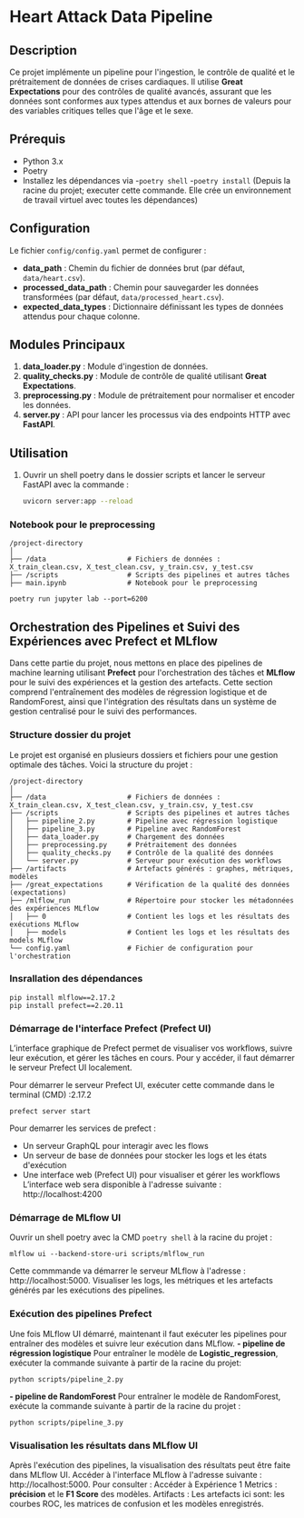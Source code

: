 # Heart Attack Data Pipeline

## Description
Ce projet implémente un pipeline pour l'ingestion, le contrôle de qualité et le prétraitement de données de crises cardiaques. Il utilise **Great Expectations** pour des contrôles de qualité avancés, assurant que les données sont conformes aux types attendus et aux bornes de valeurs pour des variables critiques telles que l'âge et le sexe.

## Prérequis
- Python 3.x
- Poetry 
- Installez les dépendances via 
  -`poetry shell`
  -`poetry install` (Depuis la racine du projet; executer cette commande. Elle crée un environnement de travail virtuel avec toutes les dépendances)

## Configuration
Le fichier `config/config.yaml` permet de configurer :
- **data_path** : Chemin du fichier de données brut (par défaut, `data/heart.csv`).
- **processed_data_path** : Chemin pour sauvegarder les données transformées (par défaut, `data/processed_heart.csv`).
- **expected_data_types** : Dictionnaire définissant les types de données attendus pour chaque colonne.

## Modules Principaux
1. **data_loader.py** : Module d'ingestion de données.
2. **quality_checks.py** : Module de contrôle de qualité utilisant **Great Expectations**.
3. **preprocessing.py** : Module de prétraitement pour normaliser et encoder les données.
4. **server.py** : API pour lancer les processus via des endpoints HTTP avec **FastAPI**.

## Utilisation
1. Ouvrir un shell poetry dans le dossier scripts et lancer le serveur FastAPI avec la commande :
   ```bash
   uvicorn server:app --reload
   ```


### Notebook pour le preprocessing
```
/project-directory
│
├── /data                    # Fichiers de données : X_train_clean.csv, X_test_clean.csv, y_train.csv, y_test.csv
├── /scripts                 # Scripts des pipelines et autres tâches
├── main.ipynb               # Notebook pour le preprocessing

```


 ```poetry shell
poetry run jupyter lab --port=6200
```



## Orchestration des Pipelines et Suivi des Expériences avec Prefect et MLflow

Dans cette partie du projet, nous mettons en place des pipelines de machine learning utilisant **Prefect** pour l'orchestration des tâches et **MLflow** pour le suivi des expériences et la gestion des artefacts. Cette section comprend l'entraînement des modèles de régression logistique et de RandomForest, ainsi que l'intégration des résultats dans un système de gestion centralisé pour le suivi des performances.
### Structure dossier du projet
Le projet est organisé en plusieurs dossiers et fichiers pour une gestion optimale des tâches. 
Voici la structure du projet :

```
/project-directory
│
├── /data                    # Fichiers de données : X_train_clean.csv, X_test_clean.csv, y_train.csv, y_test.csv
├── /scripts                 # Scripts des pipelines et autres tâches
│   ├── pipeline_2.py        # Pipeline avec régression logistique
│   ├── pipeline_3.py        # Pipeline avec RandomForest
│   ├── data_loader.py       # Chargement des données
│   ├── preprocessing.py     # Prétraitement des données
│   ├── quality_checks.py    # Contrôle de la qualité des données
│   └── server.py            # Serveur pour exécution des workflows
├── /artifacts               # Artefacts générés : graphes, métriques, modèles
├── /great_expectations      # Vérification de la qualité des données (expectations)
├── /mlflow_run              # Répertoire pour stocker les métadonnées des expériences MLflow
│   ├── 0                    # Contient les logs et les résultats des exécutions MLflow
│   ├── models               # Contient les logs et les résultats des models MLflow
└── config.yaml              # Fichier de configuration pour l'orchestration
```

### Insrallation des dépendances 

 ```poetry shell
pip install mlflow==2.17.2
pip install prefect==2.20.11
```

### Démarrage de l'interface Prefect (Prefect UI)
L’interface graphique de Prefect permet de visualiser vos workflows, suivre leur exécution, et gérer les tâches en cours. Pour y accéder, il faut démarrer le serveur Prefect UI localement.

Pour démarrer le serveur Prefect UI, exécuter cette commande dans le terminal (CMD) :2.17.2

  ```poetry shell
prefect server start
   ```

Pour demarrer les services de prefect :
- Un serveur GraphQL pour interagir avec les flows
- Un serveur de base de données pour stocker les logs et les états d'exécution
- Une interface web (Prefect UI) pour visualiser et gérer les workflows
L’interface web sera disponible à l'adresse suivante : http://localhost:4200


### Démarrage de MLflow UI

Ouvrir un shell poetry avec la  CMD `poetry shell` à la racine du projet :
  ```poetry shell
 mlflow ui --backend-store-uri scripts/mlflow_run
   ```

 Cette commmande va démarrer le serveur MLflow à l'adresse : http://localhost:5000. Visualiser les logs, les métriques et les artefacts générés par les exécutions des pipelines.
 
  ### Exécution des pipelines Prefect
Une fois MLflow UI démarré, maintenant il faut exécuter les pipelines pour entraîner des modèles et suivre leur exécution dans MLflow.
 **- pipeline de régression logistique**
Pour entraîner le modèle de **Logistic_regression**, exécuter la commande suivante à partir de la racine du projet:

  ```poetry shell
python scripts/pipeline_2.py
   ```

**- pipeline de RandomForest**
Pour entraîner le  modèle de RandomForest, exécute la commande suivante à partir de la racine du projet :
  ```poetry shell
python scripts/pipeline_3.py
   ```

### Visualisation les résultats dans MLflow UI
Après l'exécution des pipelines, la visualisation des résultats peut être faite dans MLflow UI. Accéder à l'interface MLflow à l'adresse suivante : http://localhost:5000.
Pour consulter :
Accéder à Expérience 1
Metrics : **précision** et le **F1 Score** des modèles.
Artifacts : Les artefacts ici sont: les courbes ROC, les matrices de confusion et les modèles enregistrés.
